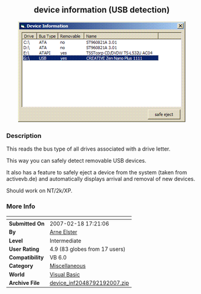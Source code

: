 ﻿<div align="center">

## device information \(USB detection\)

<img src="PIC200721912582850.GIF">
</div>

### Description

This reads the bus type of all drives associated with a drive letter.

This way you can safely detect removable USB devices.

It also has a feature to safely eject a device from the system (taken from activevb.de) and automatically displays arrival and removal of new devices.

Should work on NT/2k/XP.
 
### More Info
 


<span>             |<span>
---                |---
**Submitted On**   |2007-02-18 17:21:06
**By**             |[Arne Elster](https://github.com/Planet-Source-Code/PSCIndex/blob/master/ByAuthor/arne-elster.md)
**Level**          |Intermediate
**User Rating**    |4.9 (83 globes from 17 users)
**Compatibility**  |VB 6\.0
**Category**       |[Miscellaneous](https://github.com/Planet-Source-Code/PSCIndex/blob/master/ByCategory/miscellaneous__1-1.md)
**World**          |[Visual Basic](https://github.com/Planet-Source-Code/PSCIndex/blob/master/ByWorld/visual-basic.md)
**Archive File**   |[device\_inf2048792192007\.zip](https://github.com/Planet-Source-Code/arne-elster-device-information-usb-detection__1-67914/archive/master.zip)








